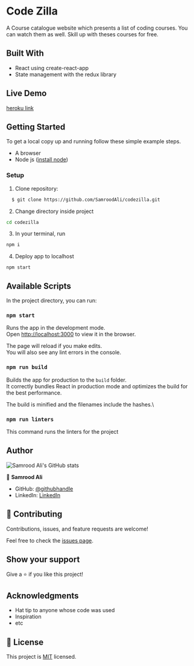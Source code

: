 # Code Zilla

A Course catalogue website which presents a list of coding courses. You can watch them as well. Skill up with theses courses for free.
## Built With

- React using create-react-app
- State management with the redux library

## Live Demo

[heroku link](https://samrood-codezilla.herokuapp.com/)

## Getting Started

To get a local copy up and running follow these simple example steps.

- A browser
- Node js ([install node](https://nodejs.org/en/download/))

### Setup

1. Clone repository:

```sh
  $ git clone https://github.com/SamroodAli/codezilla.git

```

2. Change directory inside project

```sh
cd codezilla
```

3. In your terminal, run

```sh
npm i
```

4. Deploy app to localhost

```
npm start
```

## Available Scripts

In the project directory, you can run:

### `npm start`

Runs the app in the development mode.\
Open [http://localhost:3000](http://localhost:3000) to view it in the browser.

The page will reload if you make edits.\
You will also see any lint errors in the console.

### `npm run build`

Builds the app for production to the `build` folder.\
It correctly bundles React in production mode and optimizes the build for the best performance.

The build is minified and the filenames include the hashes.\

### `npm run linters`

This command runs the linters for the project

## Author

![Samrood Ali's GitHub stats](https://github-readme-stats.vercel.app/api?username=SamroodAli&count_private=true&theme=dark&show_icons=true)

👤 **Samrood Ali**

- GitHub: [@githubhandle](https://github.com/SamroodAli)
- LinkedIn: [LinkedIn](https://www.linkedin.com/in/samrood-ali/)

## 🤝 Contributing

Contributions, issues, and feature requests are welcome!

Feel free to check the [issues page](https://github.com/SamroodAli/codezilla/issues).

## Show your support

Give a ⭐️ if you like this project!

## Acknowledgments

- Hat tip to anyone whose code was used
- Inspiration
- etc

## 📝 License

This project is [MIT](./LICENSE) licensed.
